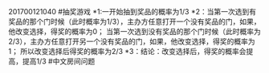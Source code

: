 201700121040
#抽奖游戏
*1:一开始抽到奖品的概率为1/3
*2：当第一次选到有奖品的那个门时候（此时概率为1/3），主办方任意打开一个没有奖品的门，如果，他改变选择，得奖的概率为0；
    当第一次选到没有奖品的那个门时候（此时概率为2/3），主办方任意打开另一个没有奖品的门，如果，他改变选择，得奖的概率为1；
    所以改变选择后得奖的概率为2/3
*3：结论：改变选择后，得奖的概率会提高，提高1/3
#中文房间问题
